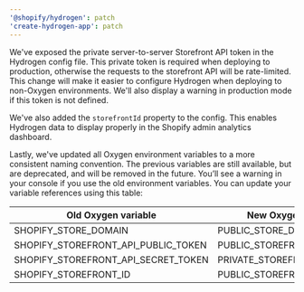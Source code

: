 ```yaml
---
'@shopify/hydrogen': patch
'create-hydrogen-app': patch
---
```


We've exposed the private server-to-server Storefront API token in the Hydrogen config file. This private token is required when deploying to production, otherwise the requests to the storefront API will be rate-limited. This change will make it easier to configure Hydrogen when deploying to non-Oxygen environments. We'll also display a warning in production mode if this token is not defined.

We've also added the `storefrontId` property to the config. This enables Hydrogen data to display properly in the Shopify admin analytics dashboard.

Lastly, we've updated all Oxygen environment variables to a more consistent naming convention. The previous variables are still available, but are deprecated, and will be removed in the future. You’ll see a warning in your console if you use the old environment variables. You can update your variable references using this table:

| **Old Oxygen variable**             | **New Oxygen variable**      |
| ----------------------------------- | ---------------------------- |
| SHOPIFY_STORE_DOMAIN                | PUBLIC_STORE_DOMAIN          |
| SHOPIFY_STOREFRONT_API_PUBLIC_TOKEN | PUBLIC_STOREFRONT_API_TOKEN  |
| SHOPIFY_STOREFRONT_API_SECRET_TOKEN | PRIVATE_STOREFRONT_API_TOKEN |
| SHOPIFY_STOREFRONT_ID               | PUBLIC_STOREFRONT_ID         |
